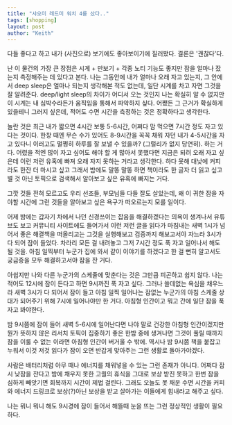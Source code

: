 ```yaml
---
title: "샤오미 레드미 워치 4를 샀다.."
tags: [shopping]
layout: post
author: "Keith"
---
```


다들 좋다고 하고 내가 (사진으로) 보기에도 좋아보이기에 질러봤다. 결론은 '괜찮다'다.

난 이 물건의 가장 큰 장점은 시계 + 만보기 + 각종 노티 기능도 좋지만 잠을 얼마나 잤는지 측정해주는 데 있다고 본다. 나는 그동안에 내가 얼마나 오래 자고 있는지, 그 안에서 deep sleep은 얼마나 되는지 생각해본 적도 없는데, 일단 시계를 차고 자면 그것을 잘 알려준다. deep/light sleep의 차이가 어디서 오는 것인지 나는 확실히 알 수 없지만 이 시계는 내 심박수라든가 움직임을 통해서 파악하지 싶다. 어쨌든 그 근거가 확실하게 있을테니 그러지 싶은데, 적어도 수면 시간을 측정하는 것은 정확하다고 생각한다. 

놀란 것은 최근 내가 짧으면 4시간 보통 5-6시간, 어쩌다 맘 먹으면 7시간 정도 자고 있다는 것이다. 한창 때엔 무슨 수가 있어도 8-9시간을 꼭꼭 채워 자던 내가 4-5시간을 자고 있다니 이러고도 멀쩡히 하루를 잘 보낼 수 있을까? (그럴리가 없지 당연히). 하는 거다. 어렸을 적엔 많이 자고 싶어도 해야 할 게 많아서 못했다면 지금은 되려 오래 자고 싶은데 이런 저런 유혹에 빠져 오래 자지 못하는 거라고 생각한다. 하다 못해 대낮에 커피라도 한잔 더 마시고 싶고 그래서 밤에도 말똥 말똥 하면 책이라도 한 글자 더 읽고 싶고 별 것 아닌 토픽으로 검색해서 알아보고 싶은 유혹에 빠지는 거다.

그깟 것들 전혀 모르고도 우리 선조들, 부모님들 다들 잘도 살았는데, 왜 이 귀한 잠을 자야할 시간에 그런 것들을 알아보고 싶은 욕구가 떠오르는지 모를 일이다.

어제 밤에는 갑자기 차에서 나던 신경쓰이는 잡음을 해결하겠다는 의욕이 생겨나서 유튜브도 보고 커뮤니티 사이트에도 들어가서 이런 저런 글을 읽다가 마침내는 새벽 1시가 넘어서 좋은 해결책을 떠올리고는 그것을 실행해보고 검증까지 해보고서야 자느라 3시가 다 되어 잠이 들었다. 차라리 모든 걸 내려놓고 그저 7시간 정도 푹 자고 일어나서 해도 될 것을. 아침 일찍부터 누군가 집에 와서 같이 이야기를 하겠다고 한 걸 뻔히 알고서도 궁금증을 모두 해결하고서야 잠을 잔 거다. 

아쉽지만 나와 다른 누군가의 스케줄에 맞춘다는 것은 그만큼 피곤하고 쉽지 않다. 나는 적어도 12시에 잠이 든다고 하면 9시까진 푹 자고 싶다. 그러나 쓸데없는 욕심을 채우느라 새벽 3시가 다 되어서 잠이 들고 아침 일찍 일어나는 잠없는 누군가의 아침 스케줄 상대가 되어주기 위해 7시에 일어나야만 한 거다. 아침형 인간이고 뭐고 간에 일단 잠을 푹자고 봐야한다.

밤 9시쯤에 잠이 들어 새벽 5-6시에 일어난다면 나야 말로 건강한 아침형 인간이겠지만 뭔가 뜻하지 않은 리서치 토픽이 집중하기 좋은 한밤 중에 생겨나면 그것이 풀릴 때까지 잠을 이룰 수 없는 이라면 아침형 인간이 버거울 수 밖에. 역시나 밤 9시쯤 책을 붙잡고 누워서 이것 저것 읽다가 잠이 오면 반갑게 맞아주는 그런 생활로 돌아가야겠다. 

사람은 배터리처럼 아무 때나 에너지를 채워넣을 수 있는 그런 존재가 아니다. 어쩌다 잠시 낮잠을 잔다고 밤에 채우지 못한 고퀄의 휴식을 그대로 보상 받진 못하고 한번 잠을 심하게 빼앗기면 회복까지 시간이 제법 걸린다. 그래도 오늘도 못 채운 수면 시간을 커피와 에너지 드링크로 보상(?)아닌 보상을 받고 살아가는 이들에게 힘내라고 해주고 싶다. 

나는 뭐니 뭐니 해도 9시경에 잠이 들어서 해뜰때 눈을 뜨는 그런 정상적인 생활이 필요하다. 